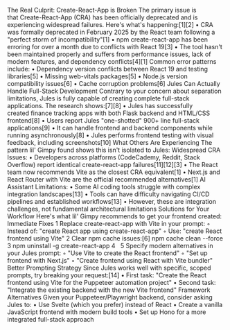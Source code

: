The Real Culprit: Create-React-App is Broken
The primary issue is that Create-React-App (CRA) has been officially deprecated and is experiencing widespread failures. Here's what's happening:[1][2]
	•	CRA was formally deprecated in February 2025 by the React team following a "perfect storm of incompatibility"[1]
	•	npm create-react-app has been erroring for over a month due to conflicts with React 19[3]
	•	The tool hasn't been maintained properly and suffers from performance issues, lack of modern features, and dependency conflicts[4][1]
Common error patterns include:
	•	Dependency version conflicts between React 19 and testing libraries[5]
	•	Missing web-vitals packages[5]
	•	Node.js version compatibility issues[6]
	•	Cache corruption problems[6]
Jules Can Actually Handle Full-Stack Development
Contrary to your concern about separation limitations, Jules is fully capable of creating complete full-stack applications. The research shows:[7][8]
	•	Jules has successfully created finance tracking apps with both Flask backend and HTML/CSS frontend[8]
	•	Users report Jules "one-shotted" 900+ line full-stack applications[9]
	•	It can handle frontend and backend components while running asynchronously[8]
	•	Jules performs frontend testing with visual feedback, including screenshots[10]
What Others Are Experiencing
The pattern lil' Gimpy found shows this isn't isolated to Jules:
Widespread CRA Issues:
	•	Developers across platforms (CodeCademy, Reddit, Stack Overflow) report identical create-react-app failures[11][12][3]
	•	The React team now recommends Vite as the closest CRA equivalent[1]
	•	Next.js and React Router with Vite are the official recommended alternatives[1]
AI Assistant Limitations:
	•	Some AI coding tools struggle with complex integration landscapes[13]
	•	Tools can have difficulty navigating CI/CD pipelines and established workflows[13]
	•	However, these are integration challenges, not fundamental architectural limitations
Solutions for Your Workflow
Here's what lil' Gimpy recommends to get your frontend created:
Immediate Fixes
	1	Replace create-react-app with Vite in your prompt:
	◦	Instead of: "create React app using create-react-app"
	◦	Use: "create React frontend using Vite"
	2	Clear npm cache issues:[6] npm cache clean --force
	3	npm uninstall -g create-react-app
	4	 
	5	Specify modern alternatives in your Jules prompt:
	◦	"Use Vite to create the React frontend"
	◦	"Set up frontend with Next.js"
	◦	"Create frontend using React with Vite bundler"
Better Prompting Strategy
Since Jules works well with specific, scoped prompts, try breaking your request:[14]
	•	First task: "Create the React frontend using Vite for the Puppeteer automation project"
	•	Second task: "Integrate the existing backend with the new Vite frontend"
Framework Alternatives
Given your Puppeteer/Playwright backend, consider asking Jules to:
	•	Use Svelte (which you prefer) instead of React
	•	Create a vanilla JavaScript frontend with modern build tools
	•	Set up Hono for a more integrated full-stack approach
